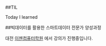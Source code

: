 ##TIL

Today I learned 

##빅데이터를 활용한 스마트데이터 전문가 양성과정 

대전 [이젠컴퓨터학원](http://dj.ezenac.co.kr/) 에서 강의가 진행중입니다. 
